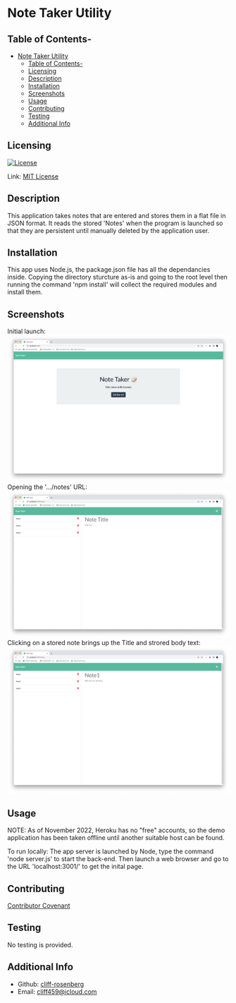 # Note Taker Utility

## Table of Contents-
- [Note Taker Utility](#note-taker-utility)
  - [Table of Contents-](#table-of-contents-)
  - [Licensing](#licensing)
  - [Description](#description)
  - [Installation](#installation)
  - [Screenshots](#screenshots)
  - [Usage](#usage)
  - [Contributing](#contributing)
  - [Testing](#testing)
  - [Additional Info](#additional-info)

## Licensing

[![License](https://img.shields.io/badge/license-MIT-green)](./LICENSE)

Link: [MIT License](https://opensource.org/licenses/MIT)

## Description

  This application takes notes that are entered and stores them in a flat file in JSON format. It reads the stored 'Notes' when the program is launched so that they are persistent until manually deleted by the application user.
  
## Installation

  This app uses Node.js, the package.json file has all the dependancies inside. Copying the directory sturcture as-is and going to the root level then running the command 'npm install' will collect the required modules and install them.

## Screenshots

Initial launch:
![Screenshot](assets/screenshot1.png)
Opening the '.../notes' URL:
![Screenshot](assets/screenshot2.png)
Clicking on a stored note brings up the Title and strored body text:
![Screenshot](assets/screenshot3.png)

## Usage

  NOTE: As of November 2022, Heroku has no "free" accounts, so the demo application has been taken offline until another suitable host can be found.
  
  To run locally: The app server is launched by Node, type the command 'node server.js' to start the back-end. Then launch a web browser and go to the URL 'localhost:3001/' to get the inital page.

## Contributing

  [Contributor Covenant](https://www.contributor-covenant.org/)

## Testing

  No testing is provided.

## Additional Info

- Github: [cliff-rosenberg](https://github.com/cliff-rosenberg)
- Email: cliff459@icloud.com
